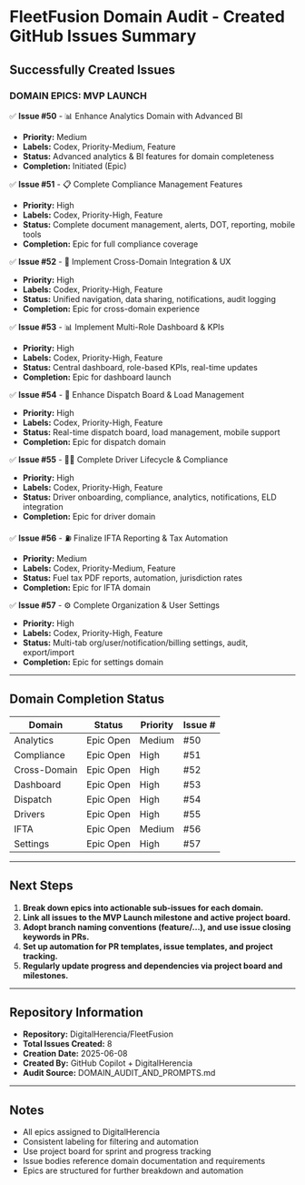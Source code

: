 # FleetFusion Domain Audit - Created GitHub Issues Summary

## Successfully Created Issues

### DOMAIN EPICS: MVP LAUNCH

✅ **Issue #50** - 📊 Enhance Analytics Domain with Advanced BI  
- **Priority:** Medium  
- **Labels:** Codex, Priority-Medium, Feature  
- **Status:** Advanced analytics & BI features for domain completeness  
- **Completion:** Initiated (Epic)

✅ **Issue #51** - 📋 Complete Compliance Management Features  
- **Priority:** High  
- **Labels:** Codex, Priority-High, Feature  
- **Status:** Complete document management, alerts, DOT, reporting, mobile tools  
- **Completion:** Epic for full compliance coverage

✅ **Issue #52** - 🔗 Implement Cross-Domain Integration & UX  
- **Priority:** High  
- **Labels:** Codex, Priority-High, Feature  
- **Status:** Unified navigation, data sharing, notifications, audit logging  
- **Completion:** Epic for cross-domain experience

✅ **Issue #53** - 📊 Implement Multi-Role Dashboard & KPIs  
- **Priority:** High  
- **Labels:** Codex, Priority-High, Feature  
- **Status:** Central dashboard, role-based KPIs, real-time updates  
- **Completion:** Epic for dashboard launch

✅ **Issue #54** - 🚦 Enhance Dispatch Board & Load Management  
- **Priority:** High  
- **Labels:** Codex, Priority-High, Feature  
- **Status:** Real-time dispatch board, load management, mobile support  
- **Completion:** Epic for dispatch domain

✅ **Issue #55** - 👨‍✈️ Complete Driver Lifecycle & Compliance  
- **Priority:** High  
- **Labels:** Codex, Priority-High, Feature  
- **Status:** Driver onboarding, compliance, analytics, notifications, ELD integration  
- **Completion:** Epic for driver domain

✅ **Issue #56** - ⛽ Finalize IFTA Reporting & Tax Automation  
- **Priority:** Medium  
- **Labels:** Codex, Priority-Medium, Feature  
- **Status:** Fuel tax PDF reports, automation, jurisdiction rates  
- **Completion:** Epic for IFTA domain

✅ **Issue #57** - ⚙️ Complete Organization & User Settings  
- **Priority:** High  
- **Labels:** Codex, Priority-High, Feature  
- **Status:** Multi-tab org/user/notification/billing settings, audit, export/import  
- **Completion:** Epic for settings domain

---

## Domain Completion Status

| Domain         | Status      | Priority | Issue # | 
| -------------- |------------| -------- | ------- |
| Analytics      | Epic Open  | Medium   | #50     |
| Compliance     | Epic Open  | High     | #51     |
| Cross-Domain   | Epic Open  | High     | #52     |
| Dashboard      | Epic Open  | High     | #53     |
| Dispatch       | Epic Open  | High     | #54     |
| Drivers        | Epic Open  | High     | #55     |
| IFTA           | Epic Open  | Medium   | #56     |
| Settings       | Epic Open  | High     | #57     |

---

## Next Steps

1. **Break down epics into actionable sub-issues for each domain.**
2. **Link all issues to the MVP Launch milestone and active project board.**
3. **Adopt branch naming conventions (feature/...), and use issue closing keywords in PRs.**
4. **Set up automation for PR templates, issue templates, and project tracking.**
5. **Regularly update progress and dependencies via project board and milestones.**

---

## Repository Information

- **Repository:** DigitalHerencia/FleetFusion
- **Total Issues Created:** 8
- **Creation Date:** 2025-06-08
- **Created By:** GitHub Copilot + DigitalHerencia
- **Audit Source:** DOMAIN_AUDIT_AND_PROMPTS.md

---

## Notes

- All epics assigned to DigitalHerencia
- Consistent labeling for filtering and automation
- Use project board for sprint and progress tracking
- Issue bodies reference domain documentation and requirements
- Epics are structured for further breakdown and automation
